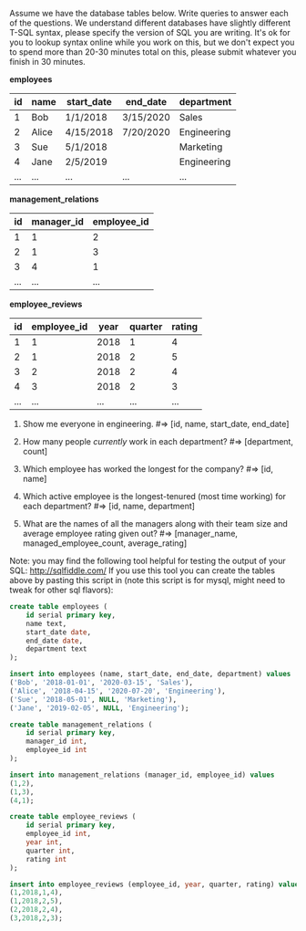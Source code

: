 Assume we have the database tables below.  Write queries to answer each of the questions.  We understand different databases have slightly different T-SQL syntax, please specify the version of SQL you are writing. It's ok for you to lookup syntax online while you work on this, but we don't expect you to spend more than 20-30 minutes total on this, please submit whatever you finish in 30 minutes.

__employees__

| id | name | start_date | end_date | department |
| --- | --- | --- | --- | --- |
| 1	| Bob	| 1/1/2018	| 3/15/2020	 | Sales |
| 2	| Alice	| 4/15/2018 |	7/20/2020 |	Engineering |
| 3	| Sue	| 5/1/2018	||	Marketing |
| 4 |	Jane	| 2/5/2019 ||	Engineering |
| ... |	... |	... |	... |	... |
 

__management_relations__

| id	| manager_id	| employee_id |
| --- | --- | --- |
| 1	| 1	| 2 |
| 2	| 1	| 3 |
| 3	| 4	| 1 |
| ...	| ...	| ... |
 

__employee_reviews__

| id | employee_id | year | quarter | rating |
| --- | --- | --- | --- | --- |
| 1	| 1	| 2018	| 1	| 4 |
| 2	| 1	| 2018	| 2	| 5 |
| 3	| 2	| 2018	| 2	| 4 |
| 4	| 3	| 2018	| 2	| 3 |
| ... |	... |	... |	... |	... |


1) Show me everyone in engineering. #=> [id, name, start_date, end_date]

2) How many people *currently* work in each department? #=> [department, count]

3) Which employee has worked the longest for the company? #=> [id, name]

4) Which active employee is the longest-tenured (most time working) for each department? #=> [id, name, department]

5) What are the names of all the managers along with their team size and average employee rating given out?  #=> [manager_name, managed_employee_count, average_rating]

Note: you may find the following tool helpful for testing the output of your SQL: http://sqlfiddle.com/
If you use this tool you can create the tables above by pasting this script in (note this script is for mysql, might need to tweak for other sql flavors):

```SQL
create table employees (
    id serial primary key,
    name text,
    start_date date,
    end_date date,
    department text
);

insert into employees (name, start_date, end_date, department) values
('Bob', '2018-01-01', '2020-03-15', 'Sales'),
('Alice', '2018-04-15', '2020-07-20', 'Engineering'),
('Sue', '2018-05-01', NULL, 'Marketing'),
('Jane', '2019-02-05', NULL, 'Engineering');

create table management_relations (
    id serial primary key,
    manager_id int,
    employee_id int
);

insert into management_relations (manager_id, employee_id) values 
(1,2),
(1,3),
(4,1);

create table employee_reviews (
    id serial primary key,
    employee_id int,
    year int,
    quarter int,
    rating int
);

insert into employee_reviews (employee_id, year, quarter, rating) values 
(1,2018,1,4),
(1,2018,2,5),
(2,2018,2,4),
(3,2018,2,3);
``` 
 

